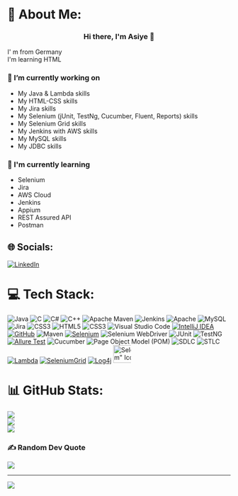 # 💫 About Me:
<h3 align="center">
Hi there, I'm Asiye 👋
</h3>

I' m from Germany<br>
I'm learning HTML



### 🔭 I’m currently working on

- My Java & Lambda skills
- My HTML-CSS skills
- My Jira skills
- My Selenium (jUnit, TestNg, Cucumber, Fluent, Reports) skills
- My Selenium Grid skills
- My Jenkins with AWS skills
- My MySQL skills
- My JDBC skills

### 🌱 I'm currently learning

- Selenium
- Jira
- AWS Cloud
- Jenkins
- Appium
- REST Assured API
- Postman



## 🌐 Socials:
[![LinkedIn](https://img.shields.io/badge/LinkedIn-%230077B5.svg?logo=linkedin&logoColor=white)](https://www.linkedin.com/in/asiye-baytok/) 

# 💻 Tech Stack:
![Java](https://img.shields.io/badge/java-%23ED8B00.svg?style=for-the-badge&logo=java&logoColor=white) ![C](https://img.shields.io/badge/c-%2300599C.svg?style=for-the-badge&logo=c&logoColor=white) ![C#](https://img.shields.io/badge/c%23-%23239120.svg?style=for-the-badge&logo=c-sharp&logoColor=white) ![C++](https://img.shields.io/badge/c++-%2300599C.svg?style=for-the-badge&logo=c%2B%2B&logoColor=white) 
![Apache Maven](https://img.shields.io/badge/Apache%20Maven-C71A36?style=for-the-badge&logo=Apache%20Maven&logoColor=white) ![Jenkins](https://img.shields.io/badge/jenkins-%232C5263.svg?style=for-the-badge&logo=jenkins&logoColor=white) ![Apache](https://img.shields.io/badge/apache-%23D42029.svg?style=for-the-badge&logo=apache&logoColor=white) ![MySQL](https://img.shields.io/badge/mysql-%2300f.svg?style=for-the-badge&logo=mysql&logoColor=white) ![Jira](https://img.shields.io/badge/jira-%230A0FFF.svg?style=for-the-badge&logo=jira&logoColor=white) ![CSS3](https://img.shields.io/badge/css3-%231572B6.svg?style=for-the-badge&logo=css3&logoColor=white) ![HTML5](https://img.shields.io/badge/html5-%23E34F26.svg?style=for-the-badge&logo=html5&logoColor=white) 
![CSS3](https://img.shields.io/badge/css3-%231572B6.svg?style=for-the-badge&logo=css3&logoColor=white) 
![Visual Studio Code](https://img.shields.io/badge/Visual%20Studio%20Code-%230000FF.svg?style=for-the-badge&logo=visual-studio-code&logoColor=white)
[![IntelliJ IDEA](https://img.shields.io/badge/-IntelliJ%20IDEA-%23808080?style=for-the-badge&logo=IntelliJ%20IDEA&logoColor=white&labelColor=%23000000)](https://www.jetbrains.com/idea/)
[![GitHub](https://img.shields.io/badge/-GitHub-%23808080?style=for-the-badge&logo=GitHub&logoColor=white&labelColor=%23181717)](https://github.com/)
![Maven](https://img.shields.io/badge/Maven-%23FF0000.svg?style=for-the-badge&logo=apache-maven&logoColor=white)
[![Selenium](https://img.shields.io/badge/-Selenium-%23808080?style=for-the-badge&logo=Selenium&logoColor=white&labelColor=%2343B02A)](https://selenium.dev/)
![Selenium WebDriver](https://img.shields.io/badge/Selenium%20WebDriver-%23008000.svg?style=for-the-badge&logo=selenium&logoColor=white)
![JUnit](https://img.shields.io/badge/JUnit-%23FF6600.svg?style=for-the-badge&logo=junit5&logoColor=white)
![TestNG](https://img.shields.io/badge/TestNG-%23FF9900.svg?style=for-the-badge&logo=testng&logoColor=white)
[![Allure Test](https://img.shields.io/badge/Allure%20Test-%23ff66ff.svg?style=for-the-badge)](https://www.allure.com/)
![Cucumber](https://img.shields.io/badge/Cucumber-%23004d00.svg?style=for-the-badge&logo=cucumber&logoColor=white)
![Page Object Model (POM)](https://img.shields.io/badge/Page%20Object%20Model%20(POM)-%23006699.svg?style=for-the-badge)
![SDLC](https://img.shields.io/badge/SDLC-%2300cc00.svg?style=for-the-badge)
![STLC](https://img.shields.io/badge/STLC-%23ff66ff.svg?style=for-the-badge)
[![Lambda](https://img.shields.io/badge/Lambda-%23ff6600.svg?style=for-the-badge)](https://www.lambdatest.com/)
[![SeleniumGrid](https://img.shields.io/badge/Selenium%20Grid-%23000.svg?style=for-the-badge)](https://selenium.dev/documentation/en/grid/)
[![Log4j](https://img.shields.io/badge/Log4j-%230066cc.svg?style=for-the-badge)](https://logging.apache.org/log4j/2.x/)
<img src="https://static-00.iconduck.com/assets.00/selenium-icon-512x496-obrnvg2v.png" jsaction="VQAsE" class="r48jcc pT0Scc iPVvYb" style="max-width: 40px; height:40px; margin: 0px; width: 70px;" alt="Selenium&quot; Icon - Download for free – Iconduck" jsname="kn3ccd" data-ilt="1688656347572">

# 📊 GitHub Stats:
![](https://github-readme-stats.vercel.app/api?username=Asybytk&theme=monokai&hide_border=false&include_all_commits=true&count_private=true)<br/>
![](https://github-readme-streak-stats.herokuapp.com/?user=Asybytk&theme=monokai&hide_border=false)<br/>
![](https://github-readme-stats.vercel.app/api/top-langs/?username=Asybytk&theme=monokai&hide_border=false&include_all_commits=true&count_private=true&layout=compact)

### ✍️ Random Dev Quote
![](https://quotes-github-readme.vercel.app/api?type=horizontal&theme=radical)

---
[![](https://visitcount.itsvg.in/api?id=Asybytk&icon=0&color=0)](https://visitcount.itsvg.in)

<!-- Proudly created with GPRM ( https://gprm.itsvg.in ) -->
